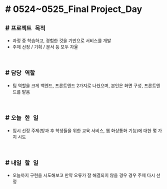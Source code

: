 # # 0524~0525_Final Project_Day

## # `프로젝트 목적`
- 과정 중 학습하고, 경험한 것을 기반으로 서비스를 개발
- 주제 선정 / 기획 / 문서 등 모두 자율

<br>

## # `담당 역할`
- 팀 역할을 크게 백엔드, 프론트엔드 2가지로 나눴으며, 본인은 화면 구성, 프론트엔드를 맡음

<br>

## # `오늘 한 일`

- 임시 선정 주제(방과 후 학생들을 위한 교육 서비스, 웹 화상통화 기능)에 대한 몇 가지 시도

<br>


## # `내일 할 일`

- 오늘까지 구현을 시도해보고 만약 오류가 잘 해결되지 않을 경우 경우 주제 다시 선정


